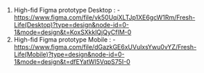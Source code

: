 1. High-fid Figma prototype Desktop : - https://www.figma.com/file/vk50UqiXLTJp1XE6gcW1Rm/Fresh-Life(Desktop)?type=design&node-id=0-1&mode=design&t=KoxSXkklQjQyCfIM-0
2. High-fid Figma prototype Mobile : - https://www.figma.com/file/dGazkGE6xUVulxsYwu0vYZ/Fresh-Life(Mobile)?type=design&node-id=0-1&mode=design&t=dfEYatWI5VqpS75I-0
